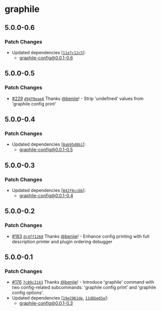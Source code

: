 # graphile

## 5.0.0-0.6

### Patch Changes

- Updated dependencies
  [[`11e7c12c5`](https://github.com/benjie/postgraphile-private/commit/11e7c12c5a3545ee24b5e39392fbec190aa1cf85)]:
  - graphile-config@0.0.1-0.6

## 5.0.0-0.5

### Patch Changes

- [#229](https://github.com/benjie/postgraphile-private/pull/229)
  [`d94f0eae6`](https://github.com/benjie/postgraphile-private/commit/d94f0eae68013fbf146187d40aaecdacefeea639)
  Thanks [@benjie](https://github.com/benjie)! - Strip 'undefined' values from
  'graphile config print'

## 5.0.0-0.4

### Patch Changes

- Updated dependencies [[`0ab95d0b1`](undefined)]:
  - graphile-config@0.0.1-0.5

## 5.0.0-0.3

### Patch Changes

- Updated dependencies
  [[`842f6ccbb`](https://github.com/benjie/postgraphile-private/commit/842f6ccbb3c9bd0c101c4f4df31c5ed1aea9b2ab)]:
  - graphile-config@0.0.1-0.4

## 5.0.0-0.2

### Patch Changes

- [#183](https://github.com/benjie/postgraphile-private/pull/183)
  [`dc4ff1268`](https://github.com/benjie/postgraphile-private/commit/dc4ff12681eeaef3a493fea5481e31f13c9f1874)
  Thanks [@benjie](https://github.com/benjie)! - Enhance config printing with
  full description printer and plugin ordering debugger

## 5.0.0-0.1

### Patch Changes

- [#176](https://github.com/benjie/postgraphile-private/pull/176)
  [`7c89c2143`](https://github.com/benjie/postgraphile-private/commit/7c89c2143c73408ec63caabd68634f77f2b48511)
  Thanks [@benjie](https://github.com/benjie)! - Introduce 'graphile' command
  with two config-related subcommands: 'graphile config print' and 'graphile
  config options'.
- Updated dependencies
  [[`19e2961de`](https://github.com/benjie/postgraphile-private/commit/19e2961de67dc0b9601799bba256e4c4a23cc0cb),
  [`11d6be65e`](https://github.com/benjie/postgraphile-private/commit/11d6be65e0da489f8ab3e3a8b8db145f8b2147ad)]:
  - graphile-config@0.0.1-0.3
